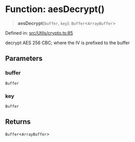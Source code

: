 # Function: aesDecrypt()

> **aesDecrypt**(`buffer`, `key`): `Buffer`\<`ArrayBuffer`\>

Defined in: [src/Utils/crypto.ts:85](https://github.com/Fokusdotid/bail/blob/8a30cf93a8ac726f06d1ad6578695812a8253e53/src/Utils/crypto.ts#L85)

decrypt AES 256 CBC; where the IV is prefixed to the buffer

## Parameters

### buffer

`Buffer`

### key

`Buffer`

## Returns

`Buffer`\<`ArrayBuffer`\>
